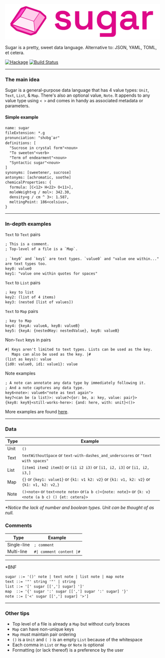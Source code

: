 
![Logo](./assets/sugar_logo.svg)

Sugar is a pretty, sweet data language. Alternative to: JSON, YAML, TOML, et cetera.

[![Hackage](https://img.shields.io/hackage/v/sugar.svg)](http://hackage.haskell.org/package/sugar) [![Build Status](https://github.com/jxv/sugar/actions/workflows/main.yml/badge.svg?branch=main)](https://github.com/jxv/sugar/actions/workflows/main.yml)

---

### The main idea

Sugar is a general-purpose data language that has 4 value types: `Unit`, `Text`, `List`, & `Map`. There's also an optional value, `Note`. It appends to any value type using `< >` and comes in handy as associated metadata or parameters.

#### Simple example
```racket
name: sugar
fileExtension: *.g
pronunciation: "sho͝ogʹər"
definitions: [
  "Sucrose in crystal form"<noun>
  "To sweeten"<verb>
  "Term of endearment"<noun>
  "Syntactic sugar"<noun>
]
synonyms: [sweetener, sucrose]
antonyms: [achromatic, soothe]
chemicalProperties: {
  formula: [C<12> H<22> O<11>],
  moleWeight<g / mol>: 342.30,
  density<g / cm ^ 3>: 1.587,
  meltingPoint: 186<celsius>,
}
```

___

### In-depth examples

`Text` to `Text` pairs

```racket
; This is a comment.
; Top-level of a file is a `Map`.

; `key0` and `key1` are text types. `value0` and "value one within..." are text types too.
key0: value0
key1: "value one within quotes for spaces"
```

`Text` to `List` pairs

```racket
; key to list
key2: (list of 4 items)
key3: (nested [list of values])
```

`Text` to `Map` pairs

```racket
; key to Map
key4: {keyA: valueA, keyB: valueB}
key5: {keyA: {nestedKey: nestedValue}, keyB: valueB}
```

Non-`Text` keys in pairs

```racket
#| Keys aren't limited to text types. Lists can be used as the key.
   Maps can also be used as the key. |#
(list as keys): value
{id0: value0, id1: value1}: value
```

Note examples

```racket
; A note can annotate any data type by immediately following it.
; And a note captures any data type.
key6<note>: value6<"note as text again">
key7<can be (a list)>: value7<{or: be, a: key, value: pair}>
{key8: key9}<still-works-here>: {and: here, with: unit}<()>
```

More examples are found [here](https://github.com/jxv/sugar/tree/main/examples).

---

### Data

| Type | Example |
| ----- | ------------ |
| Unit | `()` |
| Text | `textWithoutSpace` or `text-with-dashes_and_underscores` or `"text with spaces"` |
| List | `[item1 item2 item3]` or `(i1 i2 i3)` or `[i1, i2, i3]` or `[i1, i2, i3,]`|
| Map | `{}` or `{key1: value1}` or `{k1: v1 k2: v2}` or `{k1: v1, k2: v2}` or `{k1: v1, k2: v2,}`|
| Note | `()<note>` or `text<note note>` or`(a b c)<{note: note}>` or `{k: v}<note (a b c) () {et: cetera}>` |

_\*Notice the lack of number and boolean types. Unit can be thought of as null._

### Comments

| Type | Example |
| ---- | ------- |
| Single-line | `; comment` |
| Multi-line | ```#\| comment content \|#``` |

---

\*BNF

```
sugar ::= '()' note | text note | list note | map note
text ::= '"' string '"' | string
list ::= '[' sugar [[','] sugar] ']'
map  ::= '{' sugar ':' sugar [[','] sugar ':' sugar] '}'
note ::= ['<' sugar [[','] sugar] '>']
```

---

### Other tips

* Top level of a file is already a `Map` but without curly braces
* `Map` can have non-unique keys
* `Map` must maintain pair ordering
* `()` is a `Unit` and `( )` is an empty `List` because of the whitespace
* Each comma in `List` or `Map` or `Note` is optional
* Formatting (or lack thereof) is a preference by the user
